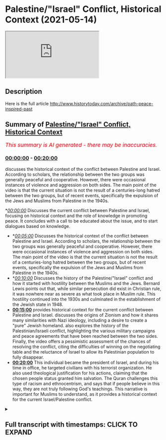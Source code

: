 # Palestine/"Israel" Conflict, Historical Context (2021-05-14)

<iframe loading='lazy' src='https://www.youtube.com/embed/9ZKuPycKiX8'></iframe>

## Description

Here is the full article 
http://www.historytoday.com/archive/path-peace-inspired-past

## Summary of [Palestine/"Israel" Conflict, Historical Context](https://www.youtube.com/watch?v=9ZKuPycKiX8)


*<span style="color:red; font-size:125%">This summary is AI generated - there may be inaccuracies</span>. [](/)*

### [00:00:00](https://www.youtube.com/watch?v=9ZKuPycKiX8&t=0) - [00:20:00](https://www.youtube.com/watch?v=9ZKuPycKiX8&t=1200)

 discusses the historical context of the conflict between Palestine and Israel. According to scholars, the relationship between the two groups was generally peaceful and cooperative. However, there were occasional instances of violence and aggression on both sides. The main point of the video is that the current situation is not the result of a centuries-long hatred between the two groups, but of recent events, specifically the expulsion of the Jews and Muslims from Palestine in the 1940s.

**[00:00:00](https://www.youtube.com/watch?v=9ZKuPycKiX8&t=0)* Discusses the current conflict between Palestine and Israel, focusing on historical context and the role of knowledge in promoting peace. It concludes with a call to be educated about the issue, and to start dialogues based on knowledge.
* **[00:05:00](https://www.youtube.com/watch?v=9ZKuPycKiX8&t=300)* Discusses the historical context of the conflict between Palestine and Israel. According to scholars, the relationship between the two groups was generally peaceful and cooperative. However, there were occasional instances of violence and aggression on both sides. The main point of the video is that the current situation is not the result of a centuries-long hatred between the two groups, but of recent events, specifically the expulsion of the Jews and Muslims from Palestine in the 1940s.
* **[00:10:00](https://www.youtube.com/watch?v=9ZKuPycKiX8&t=600)* Discusses the history of the Palestine/"Israel" conflict and how it started with hostility between the Muslims and the Jews. Bernard Lewis points out that, while similar persecution did exist in Christian rule, it was nowhere near as severe as what took place in Muslim rule. This hostility continued into the 1930s and culminated in the establishment of the Jewish state in 1948.
* **[00:15:00](https://www.youtube.com/watch?v=9ZKuPycKiX8&t=900)**  provides historical context for the current conflict between Palestine and Israel. discusses the origins of Zionism and how it shares many similarities with Nazi ideology, including a desire to create a "pure" Jewish homeland.  also explores the history of the Palestinian/Israeli conflict, highlighting the various military campaigns and peace agreements that have been reached between the two sides. Finally, the video offers a pessimistic assessment of the chances of resolving the conflict, citing the difficulties of winning on the negotiating table and the reluctance of Israel to allow its Palestinian population to fully disappear.
* **[00:20:00](https://www.youtube.com/watch?v=9ZKuPycKiX8&t=1200)** This individual became the president of Israel, and during his time in office, he targeted civilians with his terrorist organization. He also used theological justification for his actions, claiming that the chosen people status granted him salvation. The Quran challenges this type of racism and ethnocentrism, and says that if people believe in this way, they are not truly following God's teachings. This narrative is important for Muslims to understand, as it provides a historical context for the current Israel/Palestine conflict.

<details><summary><h2>Full transcript with timestamps: CLICK TO EXPAND</h2></summary>

[0:00:02](https://youtu.be/9ZKuPycKiX8?t=2) we are witnessing some monstrous acts  
[0:00:04](https://youtu.be/9ZKuPycKiX8?t=4) being committed at the hands of the  
[0:00:05](https://youtu.be/9ZKuPycKiX8?t=5) israeli authorities  
[0:00:07](https://youtu.be/9ZKuPycKiX8?t=7) against civilian palestinians in  
[0:00:11](https://youtu.be/9ZKuPycKiX8?t=11) region and this is not something new  
[0:00:14](https://youtu.be/9ZKuPycKiX8?t=14) this is not something new that we are  
[0:00:16](https://youtu.be/9ZKuPycKiX8?t=16) witnessing we have witnessed this for  
[0:00:18](https://youtu.be/9ZKuPycKiX8?t=18) decades  
[0:00:19](https://youtu.be/9ZKuPycKiX8?t=19) since the advent of the so-called state  
[0:00:21](https://youtu.be/9ZKuPycKiX8?t=21) of israel in 1948 in may 1948  
[0:00:25](https://youtu.be/9ZKuPycKiX8?t=25) and that is simply because that state  
[0:00:27](https://youtu.be/9ZKuPycKiX8?t=27) has had an agenda  
[0:00:29](https://youtu.be/9ZKuPycKiX8?t=29) which has been uncovered now by  
[0:00:31](https://youtu.be/9ZKuPycKiX8?t=31) historians like ilan pape  
[0:00:34](https://youtu.be/9ZKuPycKiX8?t=34) and others like norman finkelstein who  
[0:00:36](https://youtu.be/9ZKuPycKiX8?t=36) have written extensively on these issues  
[0:00:39](https://youtu.be/9ZKuPycKiX8?t=39) whereby israeli authorities have been  
[0:00:43](https://youtu.be/9ZKuPycKiX8?t=43) exposed  
[0:00:44](https://youtu.be/9ZKuPycKiX8?t=44) for trying to ethnically cleanse  
[0:00:47](https://youtu.be/9ZKuPycKiX8?t=47) the areas of palestine from the arab  
[0:00:50](https://youtu.be/9ZKuPycKiX8?t=50) peoples  
[0:00:51](https://youtu.be/9ZKuPycKiX8?t=51) this is their agenda and why and how do  
[0:00:54](https://youtu.be/9ZKuPycKiX8?t=54) we know that  
[0:00:55](https://youtu.be/9ZKuPycKiX8?t=55) we know that from the records we know  
[0:00:58](https://youtu.be/9ZKuPycKiX8?t=58) that from  
[0:00:58](https://youtu.be/9ZKuPycKiX8?t=58) the days in which the very early state  
[0:01:01](https://youtu.be/9ZKuPycKiX8?t=61) of israel had plans  
[0:01:03](https://youtu.be/9ZKuPycKiX8?t=63) like plan elif and plan bet  
[0:01:07](https://youtu.be/9ZKuPycKiX8?t=67) and plan gimmel and not to forget the  
[0:01:10](https://youtu.be/9ZKuPycKiX8?t=70) most important  
[0:01:12](https://youtu.be/9ZKuPycKiX8?t=72) and severe of them all plan dalit  
[0:01:16](https://youtu.be/9ZKuPycKiX8?t=76) which explicitly mentions the intention  
[0:01:19](https://youtu.be/9ZKuPycKiX8?t=79) of the israeli government  
[0:01:21](https://youtu.be/9ZKuPycKiX8?t=81) or the israeli authorities to try and  
[0:01:24](https://youtu.be/9ZKuPycKiX8?t=84) dispose  
[0:01:24](https://youtu.be/9ZKuPycKiX8?t=84) of the land of trying to get rid of  
[0:01:28](https://youtu.be/9ZKuPycKiX8?t=88) quite frankly as many of the  
[0:01:30](https://youtu.be/9ZKuPycKiX8?t=90) palestinians as possible and they're  
[0:01:32](https://youtu.be/9ZKuPycKiX8?t=92) very  
[0:01:33](https://youtu.be/9ZKuPycKiX8?t=93) clear about those objectives only  
[0:01:34](https://youtu.be/9ZKuPycKiX8?t=94) someone who is  
[0:01:36](https://youtu.be/9ZKuPycKiX8?t=96) deluding themselves and who doesn't know  
[0:01:39](https://youtu.be/9ZKuPycKiX8?t=99) history  
[0:01:40](https://youtu.be/9ZKuPycKiX8?t=100) would pretend that that is not happening  
[0:01:43](https://youtu.be/9ZKuPycKiX8?t=103) in that area  
[0:01:44](https://youtu.be/9ZKuPycKiX8?t=104) as i've mentioned historians now look at  
[0:01:47](https://youtu.be/9ZKuPycKiX8?t=107) these  
[0:01:47](https://youtu.be/9ZKuPycKiX8?t=107) records like planned dalet and have  
[0:01:50](https://youtu.be/9ZKuPycKiX8?t=110) concluded  
[0:01:52](https://youtu.be/9ZKuPycKiX8?t=112) that this was the intention and is the  
[0:01:54](https://youtu.be/9ZKuPycKiX8?t=114) intention of the israeli authorities all  
[0:01:56](https://youtu.be/9ZKuPycKiX8?t=116) along  
[0:01:57](https://youtu.be/9ZKuPycKiX8?t=117) and if you look at what's been happening  
[0:02:00](https://youtu.be/9ZKuPycKiX8?t=120) from 1948  
[0:02:02](https://youtu.be/9ZKuPycKiX8?t=122) to this day you'll find that the  
[0:02:05](https://youtu.be/9ZKuPycKiX8?t=125) palestinian territories  
[0:02:07](https://youtu.be/9ZKuPycKiX8?t=127) have been shrinking in size in terms of  
[0:02:10](https://youtu.be/9ZKuPycKiX8?t=130) geographic location demography  
[0:02:14](https://youtu.be/9ZKuPycKiX8?t=134) and other things the question is what is  
[0:02:17](https://youtu.be/9ZKuPycKiX8?t=137) fueling  
[0:02:18](https://youtu.be/9ZKuPycKiX8?t=138) this conflict it's important that we  
[0:02:20](https://youtu.be/9ZKuPycKiX8?t=140) have the right diagnostic  
[0:02:22](https://youtu.be/9ZKuPycKiX8?t=142) to this so that we don't make rash  
[0:02:25](https://youtu.be/9ZKuPycKiX8?t=145) and hasty or generalized  
[0:02:28](https://youtu.be/9ZKuPycKiX8?t=148) or otherwise irresponsible judgments  
[0:02:32](https://youtu.be/9ZKuPycKiX8?t=152) as to why what is happening is happening  
[0:02:35](https://youtu.be/9ZKuPycKiX8?t=155) i want to submit to you today that what  
[0:02:36](https://youtu.be/9ZKuPycKiX8?t=156) is happening is happening not because of  
[0:02:38](https://youtu.be/9ZKuPycKiX8?t=158) religion  
[0:02:41](https://youtu.be/9ZKuPycKiX8?t=161) it's not because muslims hate jews or  
[0:02:44](https://youtu.be/9ZKuPycKiX8?t=164) jews hate muslims  
[0:02:45](https://youtu.be/9ZKuPycKiX8?t=165) or muslims cannot tolerate jews or jews  
[0:02:48](https://youtu.be/9ZKuPycKiX8?t=168) cannot tolerate muslims  
[0:02:50](https://youtu.be/9ZKuPycKiX8?t=170) or indeed because that within the  
[0:02:52](https://youtu.be/9ZKuPycKiX8?t=172) theological systems  
[0:02:53](https://youtu.be/9ZKuPycKiX8?t=173) of islam and or judaism there is a lack  
[0:02:57](https://youtu.be/9ZKuPycKiX8?t=177) of tolerance towards the other  
[0:03:00](https://youtu.be/9ZKuPycKiX8?t=180) and there are many things which can  
[0:03:01](https://youtu.be/9ZKuPycKiX8?t=181) prove this both contemporary  
[0:03:03](https://youtu.be/9ZKuPycKiX8?t=183) if you think about the last maybe 100  
[0:03:05](https://youtu.be/9ZKuPycKiX8?t=185) years  
[0:03:07](https://youtu.be/9ZKuPycKiX8?t=187) and medieval if you look at the  
[0:03:10](https://youtu.be/9ZKuPycKiX8?t=190) broad stroke historical trends that have  
[0:03:13](https://youtu.be/9ZKuPycKiX8?t=193) taken place  
[0:03:14](https://youtu.be/9ZKuPycKiX8?t=194) in many different countries in the last  
[0:03:17](https://youtu.be/9ZKuPycKiX8?t=197) thousand four hundred  
[0:03:18](https://youtu.be/9ZKuPycKiX8?t=198) and forty four years of islamic history  
[0:03:20](https://youtu.be/9ZKuPycKiX8?t=200) so let's go over some of those things  
[0:03:22](https://youtu.be/9ZKuPycKiX8?t=202) first because it's important  
[0:03:23](https://youtu.be/9ZKuPycKiX8?t=203) people are saying what should we do and  
[0:03:25](https://youtu.be/9ZKuPycKiX8?t=205) what is the solution  
[0:03:27](https://youtu.be/9ZKuPycKiX8?t=207) the first part of the solution is to be  
[0:03:30](https://youtu.be/9ZKuPycKiX8?t=210) educated about this topic  
[0:03:32](https://youtu.be/9ZKuPycKiX8?t=212) after one is educated about this topic  
[0:03:35](https://youtu.be/9ZKuPycKiX8?t=215) one can  
[0:03:36](https://youtu.be/9ZKuPycKiX8?t=216) have conversations based on knowledge  
[0:03:39](https://youtu.be/9ZKuPycKiX8?t=219) which can have a narrative  
[0:03:41](https://youtu.be/9ZKuPycKiX8?t=221) influencing effect both in the public  
[0:03:43](https://youtu.be/9ZKuPycKiX8?t=223) sphere and in private  
[0:03:44](https://youtu.be/9ZKuPycKiX8?t=224) circles that's the first thing and it's  
[0:03:48](https://youtu.be/9ZKuPycKiX8?t=228) always the case with the muslim  
[0:03:50](https://youtu.be/9ZKuPycKiX8?t=230) that at least from our perspective  
[0:03:53](https://youtu.be/9ZKuPycKiX8?t=233) everything should start with the pen  
[0:03:54](https://youtu.be/9ZKuPycKiX8?t=234) as allah the first thing that was  
[0:03:57](https://youtu.be/9ZKuPycKiX8?t=237) revealed  
[0:03:58](https://youtu.be/9ZKuPycKiX8?t=238) in the quran  
[0:04:07](https://youtu.be/9ZKuPycKiX8?t=247) who created who created who created the  
[0:04:11](https://youtu.be/9ZKuPycKiX8?t=251) human being from clubs  
[0:04:17](https://youtu.be/9ZKuPycKiX8?t=257) [Music]  
[0:04:22](https://youtu.be/9ZKuPycKiX8?t=262) and your lord is the most generous the  
[0:04:24](https://youtu.be/9ZKuPycKiX8?t=264) one who taught  
[0:04:26](https://youtu.be/9ZKuPycKiX8?t=266) with the pen with the pen so everything  
[0:04:29](https://youtu.be/9ZKuPycKiX8?t=269) must start  
[0:04:31](https://youtu.be/9ZKuPycKiX8?t=271) with knowledge and the pen even  
[0:04:34](https://youtu.be/9ZKuPycKiX8?t=274) islamic theology  
[0:04:40](https://youtu.be/9ZKuPycKiX8?t=280) know that it's everything starts  
[0:04:43](https://youtu.be/9ZKuPycKiX8?t=283) with knowledge so how do we  
[0:04:47](https://youtu.be/9ZKuPycKiX8?t=287) show how do we show  
[0:04:50](https://youtu.be/9ZKuPycKiX8?t=290) and prove that actually it's not a  
[0:04:52](https://youtu.be/9ZKuPycKiX8?t=292) religious tension  
[0:04:54](https://youtu.be/9ZKuPycKiX8?t=294) if you look at the history of muslims  
[0:04:56](https://youtu.be/9ZKuPycKiX8?t=296) and jews  
[0:04:58](https://youtu.be/9ZKuPycKiX8?t=298) starting with the conquest of jerusalem  
[0:05:01](https://youtu.be/9ZKuPycKiX8?t=301) in 638  
[0:05:02](https://youtu.be/9ZKuPycKiX8?t=302) by ahmad even someone  
[0:05:05](https://youtu.be/9ZKuPycKiX8?t=305) like michael sir michael gilbert who i  
[0:05:08](https://youtu.be/9ZKuPycKiX8?t=308) will link his article is a very short  
[0:05:11](https://youtu.be/9ZKuPycKiX8?t=311) brief and important read  
[0:05:15](https://youtu.be/9ZKuPycKiX8?t=315) read this article it's an incredibly  
[0:05:16](https://youtu.be/9ZKuPycKiX8?t=316) important article it's not written by a  
[0:05:18](https://youtu.be/9ZKuPycKiX8?t=318) muslim for propaganda purposes or  
[0:05:20](https://youtu.be/9ZKuPycKiX8?t=320) anything like this  
[0:05:21](https://youtu.be/9ZKuPycKiX8?t=321) by a british historian of the highest  
[0:05:23](https://youtu.be/9ZKuPycKiX8?t=323) eminence  
[0:05:25](https://youtu.be/9ZKuPycKiX8?t=325) the account that he gives and the  
[0:05:27](https://youtu.be/9ZKuPycKiX8?t=327) account that even someone like thomas  
[0:05:29](https://youtu.be/9ZKuPycKiX8?t=329) walker arnold  
[0:05:30](https://youtu.be/9ZKuPycKiX8?t=330) who is an orientalist gives in his the  
[0:05:33](https://youtu.be/9ZKuPycKiX8?t=333) preaching of islam a book an orientalist  
[0:05:35](https://youtu.be/9ZKuPycKiX8?t=335) book  
[0:05:37](https://youtu.be/9ZKuPycKiX8?t=337) some decades many decades ago and many  
[0:05:40](https://youtu.be/9ZKuPycKiX8?t=340) other people  
[0:05:41](https://youtu.be/9ZKuPycKiX8?t=341) give even bernard lewis who was one of  
[0:05:44](https://youtu.be/9ZKuPycKiX8?t=344) the most ardent and polemical people  
[0:05:46](https://youtu.be/9ZKuPycKiX8?t=346) against islam  
[0:05:47](https://youtu.be/9ZKuPycKiX8?t=347) and the islamic civilization all of  
[0:05:50](https://youtu.be/9ZKuPycKiX8?t=350) those people admit  
[0:05:52](https://youtu.be/9ZKuPycKiX8?t=352) that in fact that in fact there was a  
[0:05:56](https://youtu.be/9ZKuPycKiX8?t=356) there was an air of tolerance there was  
[0:05:58](https://youtu.be/9ZKuPycKiX8?t=358) an air of tolerance  
[0:06:00](https://youtu.be/9ZKuPycKiX8?t=360) and when um he came he allowed the jews  
[0:06:04](https://youtu.be/9ZKuPycKiX8?t=364) to settle back into jerusalem  
[0:06:06](https://youtu.be/9ZKuPycKiX8?t=366) and for those who know ancient history  
[0:06:08](https://youtu.be/9ZKuPycKiX8?t=368) will know that there was something  
[0:06:10](https://youtu.be/9ZKuPycKiX8?t=370) called the siege of jerusalem in 70 a.d  
[0:06:13](https://youtu.be/9ZKuPycKiX8?t=373) where the jews were literally kicked out  
[0:06:15](https://youtu.be/9ZKuPycKiX8?t=375) of their homes  
[0:06:17](https://youtu.be/9ZKuPycKiX8?t=377) at the hands of the romans you see how  
[0:06:19](https://youtu.be/9ZKuPycKiX8?t=379) subhanallah how history repeats itself  
[0:06:21](https://youtu.be/9ZKuPycKiX8?t=381) but now the perpetrators have become the  
[0:06:23](https://youtu.be/9ZKuPycKiX8?t=383) victims  
[0:06:24](https://youtu.be/9ZKuPycKiX8?t=384) and the victims have become the  
[0:06:26](https://youtu.be/9ZKuPycKiX8?t=386) perpetrators  
[0:06:28](https://youtu.be/9ZKuPycKiX8?t=388) the the perpetrators have become the  
[0:06:30](https://youtu.be/9ZKuPycKiX8?t=390) victims and the victims have become the  
[0:06:32](https://youtu.be/9ZKuPycKiX8?t=392) perpetrators  
[0:06:33](https://youtu.be/9ZKuPycKiX8?t=393) now it's not the roman empire kicking  
[0:06:35](https://youtu.be/9ZKuPycKiX8?t=395) out the jews from judea  
[0:06:37](https://youtu.be/9ZKuPycKiX8?t=397) now it's the opposite now it's the jews  
[0:06:39](https://youtu.be/9ZKuPycKiX8?t=399) kicking out the muslims from palestine  
[0:06:41](https://youtu.be/9ZKuPycKiX8?t=401) the original inhabitants but let that be  
[0:06:43](https://youtu.be/9ZKuPycKiX8?t=403) a side note for now  
[0:06:46](https://youtu.be/9ZKuPycKiX8?t=406) 638 you had peaceful collaboration  
[0:06:49](https://youtu.be/9ZKuPycKiX8?t=409) you had a system where muslims  
[0:06:53](https://youtu.be/9ZKuPycKiX8?t=413) christians and jews all lived  
[0:06:54](https://youtu.be/9ZKuPycKiX8?t=414) side by side there was no  
[0:06:58](https://youtu.be/9ZKuPycKiX8?t=418) genocide no one has said this and in  
[0:07:01](https://youtu.be/9ZKuPycKiX8?t=421) fact this would be an a historical claim  
[0:07:03](https://youtu.be/9ZKuPycKiX8?t=423) that you cannot even make  
[0:07:04](https://youtu.be/9ZKuPycKiX8?t=424) you cannot make this claim there was no  
[0:07:06](https://youtu.be/9ZKuPycKiX8?t=426) for forced  
[0:07:08](https://youtu.be/9ZKuPycKiX8?t=428) religious uh conversion  
[0:07:11](https://youtu.be/9ZKuPycKiX8?t=431) even thomas walker arnold mentions this  
[0:07:13](https://youtu.be/9ZKuPycKiX8?t=433) in his book  
[0:07:16](https://youtu.be/9ZKuPycKiX8?t=436) there was giving to the jews  
[0:07:19](https://youtu.be/9ZKuPycKiX8?t=439) and to christians and to other  
[0:07:21](https://youtu.be/9ZKuPycKiX8?t=441) communities  
[0:07:23](https://youtu.be/9ZKuPycKiX8?t=443) a right to basically rule by what they  
[0:07:26](https://youtu.be/9ZKuPycKiX8?t=446) believe in  
[0:07:27](https://youtu.be/9ZKuPycKiX8?t=447) and this is extremely explicit in the  
[0:07:30](https://youtu.be/9ZKuPycKiX8?t=450) islamic texts  
[0:07:32](https://youtu.be/9ZKuPycKiX8?t=452) then you had then you had different  
[0:07:35](https://youtu.be/9ZKuPycKiX8?t=455) empires  
[0:07:36](https://youtu.be/9ZKuPycKiX8?t=456) and we can't go through a thousand four  
[0:07:37](https://youtu.be/9ZKuPycKiX8?t=457) hundred years of empires but  
[0:07:40](https://youtu.be/9ZKuPycKiX8?t=460) suffice it for me to say today that when  
[0:07:42](https://youtu.be/9ZKuPycKiX8?t=462) you had conviventia  
[0:07:44](https://youtu.be/9ZKuPycKiX8?t=464) convavencia in spain  
[0:07:48](https://youtu.be/9ZKuPycKiX8?t=468) in spain which basically means a  
[0:07:50](https://youtu.be/9ZKuPycKiX8?t=470) collaboration between jews christians  
[0:07:52](https://youtu.be/9ZKuPycKiX8?t=472) and muslims and  
[0:07:53](https://youtu.be/9ZKuPycKiX8?t=473) coexistence so much so that in 1492  
[0:07:59](https://youtu.be/9ZKuPycKiX8?t=479) when the expulsion of the muslims and  
[0:08:01](https://youtu.be/9ZKuPycKiX8?t=481) jews took place and the inquisition took  
[0:08:03](https://youtu.be/9ZKuPycKiX8?t=483) place  
[0:08:04](https://youtu.be/9ZKuPycKiX8?t=484) jewish people and gilbert sir michael  
[0:08:07](https://youtu.be/9ZKuPycKiX8?t=487) gilbert talks about this in his article  
[0:08:08](https://youtu.be/9ZKuPycKiX8?t=488) which you must read  
[0:08:10](https://youtu.be/9ZKuPycKiX8?t=490) jewish people ran to the ottoman empire  
[0:08:13](https://youtu.be/9ZKuPycKiX8?t=493) for safe haven  
[0:08:14](https://youtu.be/9ZKuPycKiX8?t=494) they ran to the muslims for say and what  
[0:08:16](https://youtu.be/9ZKuPycKiX8?t=496) did the ottomans do did they  
[0:08:18](https://youtu.be/9ZKuPycKiX8?t=498) kill them did they enslave them no they  
[0:08:20](https://youtu.be/9ZKuPycKiX8?t=500) did not  
[0:08:21](https://youtu.be/9ZKuPycKiX8?t=501) that is a historical they gave them a  
[0:08:23](https://youtu.be/9ZKuPycKiX8?t=503) space to worship  
[0:08:26](https://youtu.be/9ZKuPycKiX8?t=506) to believe and so on and before the  
[0:08:29](https://youtu.be/9ZKuPycKiX8?t=509) ottomans even  
[0:08:30](https://youtu.be/9ZKuPycKiX8?t=510) the spanish empire in the spanish  
[0:08:32](https://youtu.be/9ZKuPycKiX8?t=512) inhabited  
[0:08:33](https://youtu.be/9ZKuPycKiX8?t=513) muslim area or areas  
[0:08:36](https://youtu.be/9ZKuPycKiX8?t=516) you find that some of the greatest  
[0:08:39](https://youtu.be/9ZKuPycKiX8?t=519) jewish thinkers of all time  
[0:08:41](https://youtu.be/9ZKuPycKiX8?t=521) like musa bin mahyun maimonides existed  
[0:08:45](https://youtu.be/9ZKuPycKiX8?t=525) and he produced his best works under  
[0:08:47](https://youtu.be/9ZKuPycKiX8?t=527) muslims in fact  
[0:08:49](https://youtu.be/9ZKuPycKiX8?t=529) the enlightenment of the jews the golden  
[0:08:52](https://youtu.be/9ZKuPycKiX8?t=532) age of jewish  
[0:08:54](https://youtu.be/9ZKuPycKiX8?t=534) of the jury took place under muslim rule  
[0:08:59](https://youtu.be/9ZKuPycKiX8?t=539) it took place under muslim rule  
[0:09:03](https://youtu.be/9ZKuPycKiX8?t=543) so one cannot say  
[0:09:07](https://youtu.be/9ZKuPycKiX8?t=547) that in fact this is that the muslims  
[0:09:10](https://youtu.be/9ZKuPycKiX8?t=550) and jews had this  
[0:09:11](https://youtu.be/9ZKuPycKiX8?t=551) horrible relationship yes of course  
[0:09:14](https://youtu.be/9ZKuPycKiX8?t=554) there were times when muslims and jews  
[0:09:15](https://youtu.be/9ZKuPycKiX8?t=555) went to war  
[0:09:17](https://youtu.be/9ZKuPycKiX8?t=557) but that was i will i will put to you  
[0:09:20](https://youtu.be/9ZKuPycKiX8?t=560) that  
[0:09:20](https://youtu.be/9ZKuPycKiX8?t=560) was the historical exception and not the  
[0:09:23](https://youtu.be/9ZKuPycKiX8?t=563) rule  
[0:09:24](https://youtu.be/9ZKuPycKiX8?t=564) the rule was for hundreds of years  
[0:09:26](https://youtu.be/9ZKuPycKiX8?t=566) muslims had protected jewish people  
[0:09:30](https://youtu.be/9ZKuPycKiX8?t=570) so much so that someone like bernard  
[0:09:33](https://youtu.be/9ZKuPycKiX8?t=573) lewis  
[0:09:34](https://youtu.be/9ZKuPycKiX8?t=574) who gilbert mentions in his article  
[0:09:36](https://youtu.be/9ZKuPycKiX8?t=576) which i'll put down  
[0:09:37](https://youtu.be/9ZKuPycKiX8?t=577) someone like bernard lewis freely admits  
[0:09:40](https://youtu.be/9ZKuPycKiX8?t=580) and he is  
[0:09:41](https://youtu.be/9ZKuPycKiX8?t=581) as i mentioned a polemic against islam  
[0:09:43](https://youtu.be/9ZKuPycKiX8?t=583) and islamic civilization  
[0:09:44](https://youtu.be/9ZKuPycKiX8?t=584) that something to this effect that i'm  
[0:09:46](https://youtu.be/9ZKuPycKiX8?t=586) paraphrasing but the best time  
[0:09:50](https://youtu.be/9ZKuPycKiX8?t=590) in the uh the best time  
[0:09:53](https://youtu.be/9ZKuPycKiX8?t=593) in the in the muslim empire didn't  
[0:09:55](https://youtu.be/9ZKuPycKiX8?t=595) amount to the worst time in the  
[0:09:56](https://youtu.be/9ZKuPycKiX8?t=596) christian empire in other words  
[0:09:58](https://youtu.be/9ZKuPycKiX8?t=598) the the jews under the muslim  
[0:10:02](https://youtu.be/9ZKuPycKiX8?t=602) under muslim rule were not persecuted  
[0:10:05](https://youtu.be/9ZKuPycKiX8?t=605) in any way shape or form comparable to  
[0:10:08](https://youtu.be/9ZKuPycKiX8?t=608) that which happened in christian  
[0:10:10](https://youtu.be/9ZKuPycKiX8?t=610) rule with the spanish inquisition  
[0:10:14](https://youtu.be/9ZKuPycKiX8?t=614) and with the hitler with the pogroms  
[0:10:19](https://youtu.be/9ZKuPycKiX8?t=619) and so many other events that we can  
[0:10:21](https://youtu.be/9ZKuPycKiX8?t=621) cite  
[0:10:22](https://youtu.be/9ZKuPycKiX8?t=622) no such events equivalent to that  
[0:10:24](https://youtu.be/9ZKuPycKiX8?t=624) existed in the muslim world  
[0:10:26](https://youtu.be/9ZKuPycKiX8?t=626) at all according to bernard lewis and  
[0:10:28](https://youtu.be/9ZKuPycKiX8?t=628) this is mentioned by  
[0:10:29](https://youtu.be/9ZKuPycKiX8?t=629) sir michael gilbert so when did this  
[0:10:33](https://youtu.be/9ZKuPycKiX8?t=633) hostility start taking place  
[0:10:36](https://youtu.be/9ZKuPycKiX8?t=636) when did really the war start to  
[0:10:38](https://youtu.be/9ZKuPycKiX8?t=638) proliferate  
[0:10:40](https://youtu.be/9ZKuPycKiX8?t=640) and the hatred started to become  
[0:10:43](https://youtu.be/9ZKuPycKiX8?t=643) apparent to the degree  
[0:10:46](https://youtu.be/9ZKuPycKiX8?t=646) to which it is now sir michael gilbert  
[0:10:51](https://youtu.be/9ZKuPycKiX8?t=651) says that in fact this took place at the  
[0:10:54](https://youtu.be/9ZKuPycKiX8?t=654) advent of  
[0:10:55](https://youtu.be/9ZKuPycKiX8?t=655) zionism and this is a view widely  
[0:10:58](https://youtu.be/9ZKuPycKiX8?t=658) accepted among historians  
[0:11:02](https://youtu.be/9ZKuPycKiX8?t=662) if you look at the recent past if you  
[0:11:05](https://youtu.be/9ZKuPycKiX8?t=665) look at the recent past  
[0:11:07](https://youtu.be/9ZKuPycKiX8?t=667) you had of and obviously these things  
[0:11:09](https://youtu.be/9ZKuPycKiX8?t=669) require  
[0:11:10](https://youtu.be/9ZKuPycKiX8?t=670) lectures in their own but i will  
[0:11:12](https://youtu.be/9ZKuPycKiX8?t=672) passively talk about this and you can go  
[0:11:14](https://youtu.be/9ZKuPycKiX8?t=674) research in your time but you had the  
[0:11:15](https://youtu.be/9ZKuPycKiX8?t=675) balfour  
[0:11:16](https://youtu.be/9ZKuPycKiX8?t=676) declaration 1917 where  
[0:11:19](https://youtu.be/9ZKuPycKiX8?t=679) britain promised  
[0:11:23](https://youtu.be/9ZKuPycKiX8?t=683) the jewish people or the zionists at  
[0:11:26](https://youtu.be/9ZKuPycKiX8?t=686) that time  
[0:11:27](https://youtu.be/9ZKuPycKiX8?t=687) that they will facilitate for them a  
[0:11:29](https://youtu.be/9ZKuPycKiX8?t=689) homeland  
[0:11:30](https://youtu.be/9ZKuPycKiX8?t=690) in palestine and bear in mind britain  
[0:11:33](https://youtu.be/9ZKuPycKiX8?t=693) didn't have a mandate for palestine  
[0:11:35](https://youtu.be/9ZKuPycKiX8?t=695) in 1917 the war was still going on world  
[0:11:38](https://youtu.be/9ZKuPycKiX8?t=698) war one was still going on at that time  
[0:11:40](https://youtu.be/9ZKuPycKiX8?t=700) and so they had a mandate for they had a  
[0:11:43](https://youtu.be/9ZKuPycKiX8?t=703) mandate for  
[0:11:44](https://youtu.be/9ZKuPycKiX8?t=704) palestine in 1920 and from the years of  
[0:11:47](https://youtu.be/9ZKuPycKiX8?t=707) 1920 to 1948  
[0:11:49](https://youtu.be/9ZKuPycKiX8?t=709) there was a struggle within where there  
[0:11:52](https://youtu.be/9ZKuPycKiX8?t=712) was a struggle within  
[0:11:54](https://youtu.be/9ZKuPycKiX8?t=714) palestine so much so  
[0:11:58](https://youtu.be/9ZKuPycKiX8?t=718) that what happened is in the 30s in  
[0:12:02](https://youtu.be/9ZKuPycKiX8?t=722) particular  
[0:12:02](https://youtu.be/9ZKuPycKiX8?t=722) in the 30s in particular you had  
[0:12:04](https://youtu.be/9ZKuPycKiX8?t=724) something called the arab revolt in 1936  
[0:12:07](https://youtu.be/9ZKuPycKiX8?t=727) which took place because of an  
[0:12:09](https://youtu.be/9ZKuPycKiX8?t=729) increasing  
[0:12:10](https://youtu.be/9ZKuPycKiX8?t=730) jewish immigration obviously you will  
[0:12:13](https://youtu.be/9ZKuPycKiX8?t=733) know if you know german history as well  
[0:12:15](https://youtu.be/9ZKuPycKiX8?t=735) if you study it gcses or whatever  
[0:12:18](https://youtu.be/9ZKuPycKiX8?t=738) that hitler became chancellor of the  
[0:12:19](https://youtu.be/9ZKuPycKiX8?t=739) exchequer in the early 30s 1933  
[0:12:23](https://youtu.be/9ZKuPycKiX8?t=743) and the nuremberg laws took place in  
[0:12:25](https://youtu.be/9ZKuPycKiX8?t=745) 1934.  
[0:12:27](https://youtu.be/9ZKuPycKiX8?t=747) so in 1934 is when the nuremberg  
[0:12:29](https://youtu.be/9ZKuPycKiX8?t=749) starting to take place  
[0:12:30](https://youtu.be/9ZKuPycKiX8?t=750) that's where you find so many jews like  
[0:12:33](https://youtu.be/9ZKuPycKiX8?t=753) to come from germany but not just  
[0:12:34](https://youtu.be/9ZKuPycKiX8?t=754) germany  
[0:12:35](https://youtu.be/9ZKuPycKiX8?t=755) from poland and from russia and  
[0:12:36](https://youtu.be/9ZKuPycKiX8?t=756) different parts of the european world  
[0:12:39](https://youtu.be/9ZKuPycKiX8?t=759) and they were coming and overflowing  
[0:12:43](https://youtu.be/9ZKuPycKiX8?t=763) overflowing a country with very small  
[0:12:45](https://youtu.be/9ZKuPycKiX8?t=765) population which was at that time  
[0:12:46](https://youtu.be/9ZKuPycKiX8?t=766) palestine  
[0:12:47](https://youtu.be/9ZKuPycKiX8?t=767) and this culminated you could say in  
[0:12:50](https://youtu.be/9ZKuPycKiX8?t=770) what was referred to as the arab revolt  
[0:12:51](https://youtu.be/9ZKuPycKiX8?t=771) because  
[0:12:52](https://youtu.be/9ZKuPycKiX8?t=772) how can you bring all these people maybe  
[0:12:54](https://youtu.be/9ZKuPycKiX8?t=774) 150  
[0:12:55](https://youtu.be/9ZKuPycKiX8?t=775) 000 people according to huritz in his  
[0:12:57](https://youtu.be/9ZKuPycKiX8?t=777) book the struggle for palestine  
[0:13:00](https://youtu.be/9ZKuPycKiX8?t=780) he talks about and you can look at that  
[0:13:02](https://youtu.be/9ZKuPycKiX8?t=782) book because it's it's not even written  
[0:13:04](https://youtu.be/9ZKuPycKiX8?t=784) by  
[0:13:04](https://youtu.be/9ZKuPycKiX8?t=784) it's written by i think is mutual is a  
[0:13:06](https://youtu.be/9ZKuPycKiX8?t=786) jew himself  
[0:13:07](https://youtu.be/9ZKuPycKiX8?t=787) but it's a classic on this talks about  
[0:13:10](https://youtu.be/9ZKuPycKiX8?t=790) the fact that these people are coming in  
[0:13:11](https://youtu.be/9ZKuPycKiX8?t=791) in 30s early 30s  
[0:13:13](https://youtu.be/9ZKuPycKiX8?t=793) in swathes and overpopulating the  
[0:13:17](https://youtu.be/9ZKuPycKiX8?t=797) uh overpopulating palestine and then in  
[0:13:19](https://youtu.be/9ZKuPycKiX8?t=799) 1939  
[0:13:20](https://youtu.be/9ZKuPycKiX8?t=800) i'm quickly going through this you had  
[0:13:23](https://youtu.be/9ZKuPycKiX8?t=803) the white paper  
[0:13:24](https://youtu.be/9ZKuPycKiX8?t=804) and you can go and research what that is  
[0:13:25](https://youtu.be/9ZKuPycKiX8?t=805) it's a particular paper that took place  
[0:13:27](https://youtu.be/9ZKuPycKiX8?t=807) uh that was written by the british  
[0:13:29](https://youtu.be/9ZKuPycKiX8?t=809) mandate which  
[0:13:31](https://youtu.be/9ZKuPycKiX8?t=811) which caused very much agony and  
[0:13:34](https://youtu.be/9ZKuPycKiX8?t=814) commotion  
[0:13:35](https://youtu.be/9ZKuPycKiX8?t=815) and then after that you had in 1940  
[0:13:38](https://youtu.be/9ZKuPycKiX8?t=818) the establishment of it of  
[0:13:41](https://youtu.be/9ZKuPycKiX8?t=821) the military win with the blessings by  
[0:13:44](https://youtu.be/9ZKuPycKiX8?t=824) the way and this is according to herod's  
[0:13:45](https://youtu.be/9ZKuPycKiX8?t=825) of will of winston churchill that now  
[0:13:48](https://youtu.be/9ZKuPycKiX8?t=828) they decide to have the hagganah and the  
[0:13:50](https://youtu.be/9ZKuPycKiX8?t=830) urgon  
[0:13:51](https://youtu.be/9ZKuPycKiX8?t=831) and the hagana was a paramilitary group  
[0:13:54](https://youtu.be/9ZKuPycKiX8?t=834) and this is the beginnings of the jewish  
[0:13:56](https://youtu.be/9ZKuPycKiX8?t=836) state if you really want to  
[0:13:57](https://youtu.be/9ZKuPycKiX8?t=837) pin it down it was when they had defense  
[0:14:00](https://youtu.be/9ZKuPycKiX8?t=840) systems in place  
[0:14:01](https://youtu.be/9ZKuPycKiX8?t=841) the hagener the hagen up  
[0:14:05](https://youtu.be/9ZKuPycKiX8?t=845) in the 1940s early 1940s  
[0:14:09](https://youtu.be/9ZKuPycKiX8?t=849) and the irg which are a terrorist  
[0:14:10](https://youtu.be/9ZKuPycKiX8?t=850) organization  
[0:14:12](https://youtu.be/9ZKuPycKiX8?t=852) now they started to defend themselves  
[0:14:14](https://youtu.be/9ZKuPycKiX8?t=854) and what they mean by that really  
[0:14:16](https://youtu.be/9ZKuPycKiX8?t=856) especially in the case of the argument  
[0:14:18](https://youtu.be/9ZKuPycKiX8?t=858) is commit terrorist heinous acts which  
[0:14:20](https://youtu.be/9ZKuPycKiX8?t=860) were recognized as terrorists  
[0:14:21](https://youtu.be/9ZKuPycKiX8?t=861) terroristic by almost everybody the  
[0:14:23](https://youtu.be/9ZKuPycKiX8?t=863) americans the british and everyone  
[0:14:24](https://youtu.be/9ZKuPycKiX8?t=864) because in fact and i mentioned this  
[0:14:26](https://youtu.be/9ZKuPycKiX8?t=866) quite often  
[0:14:28](https://youtu.be/9ZKuPycKiX8?t=868) it culminated probably one of the most  
[0:14:30](https://youtu.be/9ZKuPycKiX8?t=870) severe terrorist attacks in 1946  
[0:14:34](https://youtu.be/9ZKuPycKiX8?t=874) where these people the of gun  
[0:14:37](https://youtu.be/9ZKuPycKiX8?t=877) went into the king david hotel and  
[0:14:39](https://youtu.be/9ZKuPycKiX8?t=879) killed 91  
[0:14:40](https://youtu.be/9ZKuPycKiX8?t=880) people innocents innocent people they  
[0:14:43](https://youtu.be/9ZKuPycKiX8?t=883) went into a hotel in jerusalem in east  
[0:14:45](https://youtu.be/9ZKuPycKiX8?t=885) jerusalem and killed people  
[0:14:47](https://youtu.be/9ZKuPycKiX8?t=887) and you see they were rewarded for their  
[0:14:49](https://youtu.be/9ZKuPycKiX8?t=889) terrorism  
[0:14:50](https://youtu.be/9ZKuPycKiX8?t=890) by the british and the u.n two years  
[0:14:52](https://youtu.be/9ZKuPycKiX8?t=892) later by getting a state  
[0:14:54](https://youtu.be/9ZKuPycKiX8?t=894) in their name in 1948  
[0:14:58](https://youtu.be/9ZKuPycKiX8?t=898) and what a precedent to set  
[0:15:01](https://youtu.be/9ZKuPycKiX8?t=901) what a precedent to set they were  
[0:15:03](https://youtu.be/9ZKuPycKiX8?t=903) rewarded for their terrorism  
[0:15:05](https://youtu.be/9ZKuPycKiX8?t=905) because the ruling powers and the man  
[0:15:08](https://youtu.be/9ZKuPycKiX8?t=908) the british mandate and so on they had  
[0:15:09](https://youtu.be/9ZKuPycKiX8?t=909) enough of this  
[0:15:10](https://youtu.be/9ZKuPycKiX8?t=910) and so the case was referred to the un  
[0:15:12](https://youtu.be/9ZKuPycKiX8?t=912) and 1948 lo and behold  
[0:15:14](https://youtu.be/9ZKuPycKiX8?t=914) you have the state of israel and then  
[0:15:17](https://youtu.be/9ZKuPycKiX8?t=917) you have  
[0:15:18](https://youtu.be/9ZKuPycKiX8?t=918) of course the wars you have a 1948 war  
[0:15:23](https://youtu.be/9ZKuPycKiX8?t=923) and then you have the 1966 war and the  
[0:15:25](https://youtu.be/9ZKuPycKiX8?t=925) 1966 wars with  
[0:15:27](https://youtu.be/9ZKuPycKiX8?t=927) egypt and other neighboring states like  
[0:15:29](https://youtu.be/9ZKuPycKiX8?t=929) jordan and so on  
[0:15:30](https://youtu.be/9ZKuPycKiX8?t=930) where they lost decisively  
[0:15:33](https://youtu.be/9ZKuPycKiX8?t=933) because obviously america had a hand in  
[0:15:35](https://youtu.be/9ZKuPycKiX8?t=935) that war and  
[0:15:36](https://youtu.be/9ZKuPycKiX8?t=936) they were not prepared and they had arab  
[0:15:38](https://youtu.be/9ZKuPycKiX8?t=938) nationalism and they were not  
[0:15:40](https://youtu.be/9ZKuPycKiX8?t=940) really effective and then 1973  
[0:15:43](https://youtu.be/9ZKuPycKiX8?t=943) with another war which is held in  
[0:15:46](https://youtu.be/9ZKuPycKiX8?t=946) egyptian  
[0:15:47](https://youtu.be/9ZKuPycKiX8?t=947) history at least as one of the great  
[0:15:49](https://youtu.be/9ZKuPycKiX8?t=949) victories and i see why they think that  
[0:15:51](https://youtu.be/9ZKuPycKiX8?t=951) because at least they've regained sinai  
[0:15:55](https://youtu.be/9ZKuPycKiX8?t=955) they regained sinai in 1973  
[0:15:59](https://youtu.be/9ZKuPycKiX8?t=959) but we still have the issue as it is now  
[0:16:01](https://youtu.be/9ZKuPycKiX8?t=961) and then you have all these accords that  
[0:16:02](https://youtu.be/9ZKuPycKiX8?t=962) took place before  
[0:16:03](https://youtu.be/9ZKuPycKiX8?t=963) in between that time period and then you  
[0:16:05](https://youtu.be/9ZKuPycKiX8?t=965) had the struggle which continued  
[0:16:07](https://youtu.be/9ZKuPycKiX8?t=967) and you had the intifadas into father  
[0:16:09](https://youtu.be/9ZKuPycKiX8?t=969) one intifada  
[0:16:10](https://youtu.be/9ZKuPycKiX8?t=970) ii and then you had these operations  
[0:16:13](https://youtu.be/9ZKuPycKiX8?t=973) against  
[0:16:13](https://youtu.be/9ZKuPycKiX8?t=973) gaza cast lead and protective edge  
[0:16:16](https://youtu.be/9ZKuPycKiX8?t=976) two major operations which killed  
[0:16:19](https://youtu.be/9ZKuPycKiX8?t=979) claimed the lives of many different  
[0:16:20](https://youtu.be/9ZKuPycKiX8?t=980) people  
[0:16:21](https://youtu.be/9ZKuPycKiX8?t=981) in the early 2000s you also had the  
[0:16:23](https://youtu.be/9ZKuPycKiX8?t=983) removal of the movement  
[0:16:25](https://youtu.be/9ZKuPycKiX8?t=985) away of the jewish settlers from hazzard  
[0:16:28](https://youtu.be/9ZKuPycKiX8?t=988) under the reign of ariel sharon is very  
[0:16:31](https://youtu.be/9ZKuPycKiX8?t=991) interesting  
[0:16:32](https://youtu.be/9ZKuPycKiX8?t=992) because i actually watched some videos  
[0:16:36](https://youtu.be/9ZKuPycKiX8?t=996) of those individuals the jewish settlers  
[0:16:38](https://youtu.be/9ZKuPycKiX8?t=998) in gaza  
[0:16:39](https://youtu.be/9ZKuPycKiX8?t=999) they were leaving because they were  
[0:16:41](https://youtu.be/9ZKuPycKiX8?t=1001) being told to leave by ariel sharon  
[0:16:44](https://youtu.be/9ZKuPycKiX8?t=1004) and as they were leaving they were  
[0:16:45](https://youtu.be/9ZKuPycKiX8?t=1005) destroying their homes and this exactly  
[0:16:48](https://youtu.be/9ZKuPycKiX8?t=1008) mimics what happened to bernoull  
[0:16:49](https://youtu.be/9ZKuPycKiX8?t=1009) which was a tribe of the jewish people  
[0:16:51](https://youtu.be/9ZKuPycKiX8?t=1011) at the time of the prophet muhammad  
[0:17:01](https://youtu.be/9ZKuPycKiX8?t=1021) that they destroyed their own homes  
[0:17:02](https://youtu.be/9ZKuPycKiX8?t=1022) exactly the same thing they were exiled  
[0:17:04](https://youtu.be/9ZKuPycKiX8?t=1024) and they destroyed their own homes  
[0:17:05](https://youtu.be/9ZKuPycKiX8?t=1025) before they leave so they don't they  
[0:17:07](https://youtu.be/9ZKuPycKiX8?t=1027) don't leave anything nice for  
[0:17:08](https://youtu.be/9ZKuPycKiX8?t=1028) the muslims and now obviously you had  
[0:17:11](https://youtu.be/9ZKuPycKiX8?t=1031) these other operations that took place  
[0:17:13](https://youtu.be/9ZKuPycKiX8?t=1033) and we are where we are the question is  
[0:17:16](https://youtu.be/9ZKuPycKiX8?t=1036) why is this all happening it's happening  
[0:17:18](https://youtu.be/9ZKuPycKiX8?t=1038) because those  
[0:17:19](https://youtu.be/9ZKuPycKiX8?t=1039) particular zionists have a racial  
[0:17:23](https://youtu.be/9ZKuPycKiX8?t=1043) in exactly by the way zionism and nazism  
[0:17:25](https://youtu.be/9ZKuPycKiX8?t=1045) are very similar  
[0:17:27](https://youtu.be/9ZKuPycKiX8?t=1047) they're both nationalistic they're both  
[0:17:29](https://youtu.be/9ZKuPycKiX8?t=1049) racially predicated  
[0:17:30](https://youtu.be/9ZKuPycKiX8?t=1050) and they had exactly the same vision  
[0:17:32](https://youtu.be/9ZKuPycKiX8?t=1052) really they wanted to see a country full  
[0:17:34](https://youtu.be/9ZKuPycKiX8?t=1054) of people that homogeneous  
[0:17:37](https://youtu.be/9ZKuPycKiX8?t=1057) that's their vision it's a racist vision  
[0:17:39](https://youtu.be/9ZKuPycKiX8?t=1059) and now you have an apartheid state and  
[0:17:40](https://youtu.be/9ZKuPycKiX8?t=1060) you have people who claim to be liberals  
[0:17:42](https://youtu.be/9ZKuPycKiX8?t=1062) or even neoconservatives and other who  
[0:17:45](https://youtu.be/9ZKuPycKiX8?t=1065) whoever they whoever they may be  
[0:17:46](https://youtu.be/9ZKuPycKiX8?t=1066) who support the state of israel  
[0:17:50](https://youtu.be/9ZKuPycKiX8?t=1070) what is our job and what do we do i'll  
[0:17:53](https://youtu.be/9ZKuPycKiX8?t=1073) be honest with you  
[0:17:54](https://youtu.be/9ZKuPycKiX8?t=1074) with razza and with the duffalga of the  
[0:17:57](https://youtu.be/9ZKuPycKiX8?t=1077) west bank  
[0:17:59](https://youtu.be/9ZKuPycKiX8?t=1079) the truth of the matter is it's it's  
[0:18:01](https://youtu.be/9ZKuPycKiX8?t=1081) really a pessimistic case  
[0:18:03](https://youtu.be/9ZKuPycKiX8?t=1083) henry kissinger once said something very  
[0:18:06](https://youtu.be/9ZKuPycKiX8?t=1086) important  
[0:18:07](https://youtu.be/9ZKuPycKiX8?t=1087) he said this to us sadet the egyptian  
[0:18:11](https://youtu.be/9ZKuPycKiX8?t=1091) prime minister at the time of the  
[0:18:13](https://youtu.be/9ZKuPycKiX8?t=1093) president at the time  
[0:18:15](https://youtu.be/9ZKuPycKiX8?t=1095) he said to him you cannot win on the  
[0:18:16](https://youtu.be/9ZKuPycKiX8?t=1096) negotiating table what you've lost in  
[0:18:18](https://youtu.be/9ZKuPycKiX8?t=1098) the battlefield  
[0:18:21](https://youtu.be/9ZKuPycKiX8?t=1101) and this is something true of life we  
[0:18:23](https://youtu.be/9ZKuPycKiX8?t=1103) cannot expect as muslim people to have  
[0:18:26](https://youtu.be/9ZKuPycKiX8?t=1106) to win on the negotiating table what  
[0:18:28](https://youtu.be/9ZKuPycKiX8?t=1108) we've lost in the battlefield  
[0:18:31](https://youtu.be/9ZKuPycKiX8?t=1111) that's the first principle the second  
[0:18:33](https://youtu.be/9ZKuPycKiX8?t=1113) principle now the second point  
[0:18:35](https://youtu.be/9ZKuPycKiX8?t=1115) is as it relates to charity  
[0:18:38](https://youtu.be/9ZKuPycKiX8?t=1118) some people now mashallah pouring in  
[0:18:40](https://youtu.be/9ZKuPycKiX8?t=1120) charity  
[0:18:42](https://youtu.be/9ZKuPycKiX8?t=1122) and i'm not saying not saying that's not  
[0:18:43](https://youtu.be/9ZKuPycKiX8?t=1123) a good thing but from my connections  
[0:18:46](https://youtu.be/9ZKuPycKiX8?t=1126) that with the charity organizations  
[0:18:47](https://youtu.be/9ZKuPycKiX8?t=1127) i'm not saying that has that putting  
[0:18:49](https://youtu.be/9ZKuPycKiX8?t=1129) money into it is not a good idea  
[0:18:51](https://youtu.be/9ZKuPycKiX8?t=1131) but it's limited because israel is not  
[0:18:53](https://youtu.be/9ZKuPycKiX8?t=1133) going to let people go into yeah  
[0:18:55](https://youtu.be/9ZKuPycKiX8?t=1135) so it's gonna it's gonna be stalled  
[0:18:56](https://youtu.be/9ZKuPycKiX8?t=1136) people are gonna have the money the  
[0:18:58](https://youtu.be/9ZKuPycKiX8?t=1138) charities are gonna have the money not  
[0:18:59](https://youtu.be/9ZKuPycKiX8?t=1139) know what to do with it  
[0:19:00](https://youtu.be/9ZKuPycKiX8?t=1140) or they might have the money and try and  
[0:19:02](https://youtu.be/9ZKuPycKiX8?t=1142) transfer some of it but it's not gonna  
[0:19:04](https://youtu.be/9ZKuPycKiX8?t=1144) be all effective  
[0:19:06](https://youtu.be/9ZKuPycKiX8?t=1146) for me personally i personally believe  
[0:19:09](https://youtu.be/9ZKuPycKiX8?t=1149) that the most  
[0:19:10](https://youtu.be/9ZKuPycKiX8?t=1150) effective thing we can do in the west  
[0:19:13](https://youtu.be/9ZKuPycKiX8?t=1153) is promote the narrative of racism  
[0:19:17](https://youtu.be/9ZKuPycKiX8?t=1157) and terrorism and this is what israelis  
[0:19:20](https://youtu.be/9ZKuPycKiX8?t=1160) it's a racist state and is a terroristic  
[0:19:22](https://youtu.be/9ZKuPycKiX8?t=1162) state and when i say that  
[0:19:24](https://youtu.be/9ZKuPycKiX8?t=1164) i don't mean that in jest in fact this  
[0:19:26](https://youtu.be/9ZKuPycKiX8?t=1166) is historical reality  
[0:19:28](https://youtu.be/9ZKuPycKiX8?t=1168) why is it a racist state for the reasons  
[0:19:30](https://youtu.be/9ZKuPycKiX8?t=1170) aforementioned that they have  
[0:19:32](https://youtu.be/9ZKuPycKiX8?t=1172) it's been revealed to us that they want  
[0:19:34](https://youtu.be/9ZKuPycKiX8?t=1174) to ethnically cleanse  
[0:19:36](https://youtu.be/9ZKuPycKiX8?t=1176) the place and make it people of the  
[0:19:39](https://youtu.be/9ZKuPycKiX8?t=1179) homogenous  
[0:19:40](https://youtu.be/9ZKuPycKiX8?t=1180) racial groupings why is it a terroristic  
[0:19:43](https://youtu.be/9ZKuPycKiX8?t=1183) state  
[0:19:44](https://youtu.be/9ZKuPycKiX8?t=1184) because those same people that bombed  
[0:19:46](https://youtu.be/9ZKuPycKiX8?t=1186) the hotel that i talked to you about  
[0:19:48](https://youtu.be/9ZKuPycKiX8?t=1188) people like muhammad  
[0:19:51](https://youtu.be/9ZKuPycKiX8?t=1191) begin i don't know how to pronounce his  
[0:19:53](https://youtu.be/9ZKuPycKiX8?t=1193) first name  
[0:19:54](https://youtu.be/9ZKuPycKiX8?t=1194) he which wrote that he wrote a book  
[0:19:56](https://youtu.be/9ZKuPycKiX8?t=1196) called the revolt  
[0:19:58](https://youtu.be/9ZKuPycKiX8?t=1198) a revolting book who  
[0:20:01](https://youtu.be/9ZKuPycKiX8?t=1201) talks about hate and how he he targets  
[0:20:04](https://youtu.be/9ZKuPycKiX8?t=1204) civilians in his book is  
[0:20:06](https://youtu.be/9ZKuPycKiX8?t=1206) you can get it from the library  
[0:20:09](https://youtu.be/9ZKuPycKiX8?t=1209) this individual became the pr the  
[0:20:11](https://youtu.be/9ZKuPycKiX8?t=1211) president of israel  
[0:20:13](https://youtu.be/9ZKuPycKiX8?t=1213) this terrorist became the president of  
[0:20:15](https://youtu.be/9ZKuPycKiX8?t=1215) israel from 1977  
[0:20:17](https://youtu.be/9ZKuPycKiX8?t=1217) to 1981 can you imagine abu bakr  
[0:20:22](https://youtu.be/9ZKuPycKiX8?t=1222) or one of those terrorists becoming  
[0:20:25](https://youtu.be/9ZKuPycKiX8?t=1225) a president of a country and being  
[0:20:26](https://youtu.be/9ZKuPycKiX8?t=1226) welcomed and having his hand  
[0:20:29](https://youtu.be/9ZKuPycKiX8?t=1229) shaken by rulers across the world  
[0:20:33](https://youtu.be/9ZKuPycKiX8?t=1233) someone who was part of an operation of  
[0:20:36](https://youtu.be/9ZKuPycKiX8?t=1236) people who targeted civilians directly  
[0:20:39](https://youtu.be/9ZKuPycKiX8?t=1239) he became the president and this is the  
[0:20:42](https://youtu.be/9ZKuPycKiX8?t=1242) infrastructure of the current  
[0:20:44](https://youtu.be/9ZKuPycKiX8?t=1244) lucid party in israel it has its origins  
[0:20:48](https://youtu.be/9ZKuPycKiX8?t=1248) in a terroristic organization  
[0:20:49](https://youtu.be/9ZKuPycKiX8?t=1249) in a racist terroristic organization and  
[0:20:52](https://youtu.be/9ZKuPycKiX8?t=1252) the truth of the matter is they use  
[0:20:54](https://youtu.be/9ZKuPycKiX8?t=1254) theological justification for this  
[0:20:57](https://youtu.be/9ZKuPycKiX8?t=1257) the chosen people justification and the  
[0:21:00](https://youtu.be/9ZKuPycKiX8?t=1260) quran challenges them on that by the way  
[0:21:03](https://youtu.be/9ZKuPycKiX8?t=1263) says if you really believe that you are  
[0:21:06](https://youtu.be/9ZKuPycKiX8?t=1266) the chosen people  
[0:21:10](https://youtu.be/9ZKuPycKiX8?t=1270) if you are truthful yeah they believe  
[0:21:12](https://youtu.be/9ZKuPycKiX8?t=1272) that this  
[0:21:13](https://youtu.be/9ZKuPycKiX8?t=1273) the the ethnicity will give them  
[0:21:16](https://youtu.be/9ZKuPycKiX8?t=1276) salvation  
[0:21:17](https://youtu.be/9ZKuPycKiX8?t=1277) if that's the case then what are you  
[0:21:19](https://youtu.be/9ZKuPycKiX8?t=1279) doing here we should be asking for death  
[0:21:22](https://youtu.be/9ZKuPycKiX8?t=1282) the quran challenges this type of racism  
[0:21:28](https://youtu.be/9ZKuPycKiX8?t=1288) and this ethnocentric approach to  
[0:21:30](https://youtu.be/9ZKuPycKiX8?t=1290) theology  
[0:21:31](https://youtu.be/9ZKuPycKiX8?t=1291) which is not in fact anything to do with  
[0:21:34](https://youtu.be/9ZKuPycKiX8?t=1294) the  
[0:21:35](https://youtu.be/9ZKuPycKiX8?t=1295) prophetic messages of moses or any of  
[0:21:38](https://youtu.be/9ZKuPycKiX8?t=1298) the old testament prophets  
[0:21:39](https://youtu.be/9ZKuPycKiX8?t=1299) especially those who are sent to ibn  
[0:21:41](https://youtu.be/9ZKuPycKiX8?t=1301) islami the children of israel  
[0:21:44](https://youtu.be/9ZKuPycKiX8?t=1304) no so having said all of this  
[0:21:49](https://youtu.be/9ZKuPycKiX8?t=1309) the two things i recommend we must  
[0:21:52](https://youtu.be/9ZKuPycKiX8?t=1312) expose  
[0:21:53](https://youtu.be/9ZKuPycKiX8?t=1313) the terroristic and the racial nature  
[0:21:58](https://youtu.be/9ZKuPycKiX8?t=1318) the anti-racial the racist  
[0:22:01](https://youtu.be/9ZKuPycKiX8?t=1321) the racist character  
[0:22:04](https://youtu.be/9ZKuPycKiX8?t=1324) of the israeli  
[0:22:07](https://youtu.be/9ZKuPycKiX8?t=1327) government we must  
[0:22:11](https://youtu.be/9ZKuPycKiX8?t=1331) this for me if there was an organization  
[0:22:14](https://youtu.be/9ZKuPycKiX8?t=1334) or if there are organizations that are  
[0:22:15](https://youtu.be/9ZKuPycKiX8?t=1335) specializing  
[0:22:16](https://youtu.be/9ZKuPycKiX8?t=1336) just in exposing this narrative  
[0:22:19](https://youtu.be/9ZKuPycKiX8?t=1339) that would be in this case for me and  
[0:22:22](https://youtu.be/9ZKuPycKiX8?t=1342) this is not a fatwa or anything like  
[0:22:24](https://youtu.be/9ZKuPycKiX8?t=1344) that  
[0:22:24](https://youtu.be/9ZKuPycKiX8?t=1344) but for me if i was putting my money in  
[0:22:26](https://youtu.be/9ZKuPycKiX8?t=1346) something i put it into that  
[0:22:28](https://youtu.be/9ZKuPycKiX8?t=1348) and i think the people of palestine  
[0:22:29](https://youtu.be/9ZKuPycKiX8?t=1349) would appreciate that the most because  
[0:22:31](https://youtu.be/9ZKuPycKiX8?t=1351) that will be most likely to have an  
[0:22:34](https://youtu.be/9ZKuPycKiX8?t=1354) effect  
[0:22:35](https://youtu.be/9ZKuPycKiX8?t=1355) a policy effect to have to which will  
[0:22:39](https://youtu.be/9ZKuPycKiX8?t=1359) eventually lead to some kind of relief  
[0:22:42](https://youtu.be/9ZKuPycKiX8?t=1362) some kind of relief but having said that  
[0:22:47](https://youtu.be/9ZKuPycKiX8?t=1367) i must admit i agree with kissinger  
[0:22:51](https://youtu.be/9ZKuPycKiX8?t=1371) that this situation is not going to be  
[0:22:53](https://youtu.be/9ZKuPycKiX8?t=1373) solved on the negotiating table  
[0:22:55](https://youtu.be/9ZKuPycKiX8?t=1375) and i agree that  
[0:22:58](https://youtu.be/9ZKuPycKiX8?t=1378) it's something which will probably  
[0:23:00](https://youtu.be/9ZKuPycKiX8?t=1380) continue for a very very long time  
[0:23:02](https://youtu.be/9ZKuPycKiX8?t=1382) and no amount of two-state solution  
[0:23:05](https://youtu.be/9ZKuPycKiX8?t=1385) proposals  
[0:23:06](https://youtu.be/9ZKuPycKiX8?t=1386) will be sufficient in this case or even  
[0:23:09](https://youtu.be/9ZKuPycKiX8?t=1389) acceptable  
[0:23:10](https://youtu.be/9ZKuPycKiX8?t=1390) morally to be honest with you from our  
[0:23:11](https://youtu.be/9ZKuPycKiX8?t=1391) perspective and so for that reason  
[0:23:14](https://youtu.be/9ZKuPycKiX8?t=1394) what i say to you as a muslim community  
[0:23:16](https://youtu.be/9ZKuPycKiX8?t=1396) is this  
[0:23:18](https://youtu.be/9ZKuPycKiX8?t=1398) if you care about palestine learn the  
[0:23:22](https://youtu.be/9ZKuPycKiX8?t=1402) history  
[0:23:23](https://youtu.be/9ZKuPycKiX8?t=1403) read the books and the articles and  
[0:23:26](https://youtu.be/9ZKuPycKiX8?t=1406) promote the narratives  
[0:23:28](https://youtu.be/9ZKuPycKiX8?t=1408) the narratives i've just said was  
</details>